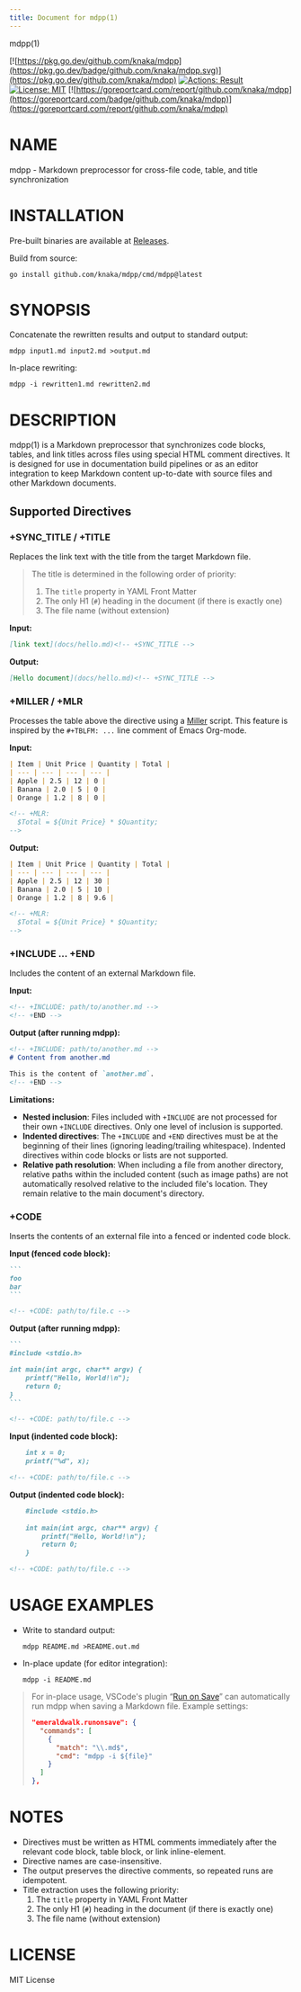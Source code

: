 ```yaml
---
title: Document for mdpp(1)
---
```


mdpp(1)

[![https://pkg.go.dev/github.com/knaka/mdpp](https://pkg.go.dev/badge/github.com/knaka/mdpp.svg)](https://pkg.go.dev/github.com/knaka/mdpp)
[![Actions: Result](https://github.com/knaka/mdpp/actions/workflows/test.yml/badge.svg)](https://github.com/knaka/mdpp/actions/workflows/test.yml)
[![License: MIT](https://img.shields.io/badge/License-MIT-yellow.svg)](https://opensource.org/licenses/MIT)
[![https://goreportcard.com/report/github.com/knaka/mdpp](https://goreportcard.com/badge/github.com/knaka/mdpp)](https://goreportcard.com/report/github.com/knaka/mdpp)

# NAME

mdpp - Markdown preprocessor for cross-file code, table, and title synchronization

# INSTALLATION

Pre-built binaries are available at [Releases](https://github.com/knaka/mdpp/releases).

Build from source:

    go install github.com/knaka/mdpp/cmd/mdpp@latest

# SYNOPSIS

Concatenate the rewritten results and output to standard output:

    mdpp input1.md input2.md >output.md

In-place rewriting:

    mdpp -i rewritten1.md rewritten2.md

# DESCRIPTION

mdpp(1) is a Markdown preprocessor that synchronizes code blocks, tables, and link titles across files using special HTML comment directives. It is designed for use in documentation build pipelines or as an editor integration to keep Markdown content up-to-date with source files and other Markdown documents.

## Supported Directives

### +SYNC_TITLE / +TITLE
Replaces the link text with the title from the target Markdown file.

> The title is determined in the following order of priority:
> 1. The `title` property in YAML Front Matter
> 2. The only H1 (`#`) heading in the document (if there is exactly one)
> 3. The file name (without extension)

**Input:**

````markdown
[link text](docs/hello.md)<!-- +SYNC_TITLE -->
````

**Output:**

````markdown
[Hello document](docs/hello.md)<!-- +SYNC_TITLE -->
````

### +MILLER / +MLR
Processes the table above the directive using a [Miller](https://miller.readthedocs.io/en/latest/) script. This feature is inspired by the `#+TBLFM: ...` line comment of Emacs Org-mode.

**Input:**

````markdown
| Item | Unit Price | Quantity | Total |
| --- | --- | --- | --- |
| Apple | 2.5 | 12 | 0 |
| Banana | 2.0 | 5 | 0 |
| Orange | 1.2 | 8 | 0 |

<!-- +MLR:
  $Total = ${Unit Price} * $Quantity;
-->
````

**Output:**

````markdown
| Item | Unit Price | Quantity | Total |
| --- | --- | --- | --- |
| Apple | 2.5 | 12 | 30 |
| Banana | 2.0 | 5 | 10 |
| Orange | 1.2 | 8 | 9.6 |

<!-- +MLR:
  $Total = ${Unit Price} * $Quantity;
-->
````
### +INCLUDE ... +END

Includes the content of an external Markdown file.

**Input:**

````markdown
<!-- +INCLUDE: path/to/another.md -->
<!-- +END -->
````

**Output (after running mdpp):**

```markdown
<!-- +INCLUDE: path/to/another.md -->
# Content from another.md

This is the content of `another.md`.
<!-- +END -->
```

**Limitations:**

- **Nested inclusion**: Files included with `+INCLUDE` are not processed for their own `+INCLUDE` directives. Only one level of inclusion is supported.
- **Indented directives**: The `+INCLUDE` and `+END` directives must be at the beginning of their lines (ignoring leading/trailing whitespace). Indented directives within code blocks or lists are not supported.
- **Relative path resolution**: When including a file from another directory, relative paths within the included content (such as image paths) are not automatically resolved relative to the included file's location. They remain relative to the main document's directory.

### +CODE
Inserts the contents of an external file into a fenced or indented code block.

**Input (fenced code block):**

````markdown
```
foo
bar
```

<!-- +CODE: path/to/file.c -->
````

**Output (after running mdpp):**

````markdown
```
#include <stdio.h>

int main(int argc, char** argv) {
    printf("Hello, World!\n");
    return 0;
}
```

<!-- +CODE: path/to/file.c -->
````

**Input (indented code block):**

````markdown
    int x = 0;
    printf("%d", x);

<!-- +CODE: path/to/file.c -->
````

**Output (indented code block):**

````markdown
    #include <stdio.h>
    
    int main(int argc, char** argv) {
        printf("Hello, World!\n");
        return 0;
    }

<!-- +CODE: path/to/file.c -->
````

# USAGE EXAMPLES

- Write to standard output:

      mdpp README.md >README.out.md

- In-place update (for editor integration):

      mdpp -i README.md

> For in-place usage, VSCode's plugin “[Run on Save](https://github.com/emeraldwalk/vscode-runonsave)” can automatically run mdpp when saving a Markdown file. Example settings:
>
> ```json
> "emeraldwalk.runonsave": {
>   "commands": [
>     {
>       "match": "\\.md$",
>       "cmd": "mdpp -i ${file}"
>     }
>   ]
> },
> ```

# NOTES

- Directives must be written as HTML comments immediately after the relevant code block, table block, or link inline-element.
- Directive names are case-insensitive.
- The output preserves the directive comments, so repeated runs are idempotent.
- Title extraction uses the following priority:
  1. The `title` property in YAML Front Matter
  2. The only H1 (`#`) heading in the document (if there is exactly one)
  3. The file name (without extension)

# LICENSE

MIT License
